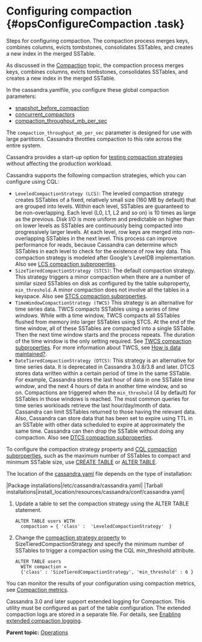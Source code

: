 # Configuring compaction {#opsConfigureCompaction .task}

Steps for configuring compaction. The compaction process merges keys, combines columns, evicts tombstones, consolidates SSTables, and creates a new index in the merged SSTable.

As discussed in the [Compaction](../dml/dmlHowDataMaintain.md#dml-compaction) topic, the compaction process merges keys, combines columns, evicts tombstones, consolidates SSTables, and creates a new index in the merged SSTable.

In the cassandra.yamlfile, you configure these global compaction parameters:

-   [snapshot\_before\_compaction](../configuration/configCassandra_yaml.md#snapshot_before_compaction)
-   [concurrent\_compactors](../configuration/configCassandra_yaml.md#concurrent_compactors)
-   [compaction\_throughput\_mb\_per\_sec](../configuration/configCassandra_yaml.md#compaction_throughput_mb_per_sec)

The `compaction_throughput_mb_per_sec` parameter is designed for use with large partitions. Cassandra throttles compaction to this rate across the entire system.

Cassandra provides a start-up option for [testing compaction strategies](opsTestCompactCompress.md) without affecting the production workload.

Cassandra supports the following compaction strategies, which you can configure using CQL:

-   `LeveledCompactionStrategy (LCS)`: The leveled compaction strategy creates SSTables of a fixed, relatively small size \(160 MB by default\) that are grouped into levels. Within each level, SSTables are guaranteed to be non-overlapping. Each level \(L0, L1, L2 and so on\) is 10 times as large as the previous. Disk I/O is more uniform and predictable on higher than on lower levels as SSTables are continuously being compacted into progressively larger levels. At each level, row keys are merged into non-overlapping SSTables in the next level. This process can improve performance for reads, because Cassandra can determine which SSTables in each level to check for the existence of row key data. This compaction strategy is modeled after Google's LevelDB implementation. Also see [LCS compaction subproperties](/en/cql-oss/3.3/cql/cql_reference/cqlCreateTable.html#compactSubprop__compactionSubpropertiesLCS).
-   `SizeTieredCompactionStrategy (STCS)`: The default compaction strategy. This strategy triggers a minor compaction when there are a number of similar sized SSTables on disk as configured by the table subproperty, `min_threshold`. A minor compaction does not involve all the tables in a keyspace. Also see [STCS compaction subproperties](/en/cql-oss/3.3/cql/cql_reference/cqlCreateTable.html#compactSubprop__compactionSubpropertiesSTCS).
-   `TimeWindowCompactionStrategy (TWCS)` This strategy is an alternative for time series data. TWCS compacts SSTables using a series of *time windows*. While with a time window, TWCS compacts all SSTables flushed from memory into larger SSTables using STCS. At the end of the time window, all of these SSTables are compacted into a single SSTable. Then the next time window starts and the process repeats. The duration of the time window is the only setting required. See [TWCS compaction subproperties](/en/cql-oss/3.3/cql/cql_reference/cqlCreateTable.html#compactSubprop__compactionSubpropertiesTWCS). For more information about TWCS, see [How is data maintained?](../dml/dmlHowDataMaintain.md). 
-   `DateTieredCompactionStrategy (DTCS)`: This strategy is an alternative for time series data. It is deprecated in Cassandra 3.0.8/3.8 and later. DTCS stores data written within a certain period of time in the same SSTable. For example, Cassandra stores the last hour of data in one SSTable *time window*, and the next 4 hours of data in another time window, and so on. Compactions are triggered when the `min_threshold` \(4 by default\) for SSTables in those windows is reached. The most common queries for time series workloads retrieve the last hour/day/month of data. Cassandra can limit SSTables returned to those having the relevant data. Also, Cassandra can store data that has been set to expire using TTL in an SSTable with other data scheduled to expire at approximately the same time. Cassandra can then drop the SSTable without doing any compaction. Also see [DTCS compaction subproperties](/en/cql-oss/3.3/cql/cql_reference/cqlCreateTable.html#compactSubprop__compactionSubproperties).

To configure the compaction strategy property and [CQL compaction subproperties](/en/cql-oss/3.3/cql/cql_reference/cqlCreateTable.html#refClstrOrdr__cql-compact-storage), such as the maximum number of SSTables to compact and minimum SSTable size, use [CREATE TABLE](/en/cql-oss/3.3/cql/cql_reference/cqlCreateTable.html) or [ALTER TABLE](/en/cql-oss/3.3/cql/cql_reference/cqlAlterTable.html).

The location of the [cassandra.yaml](/en/archived/cassandra/3.x/cassandra/configuration/configCassandra_yaml.html) file depends on the type of installation:

|Package installations|/etc/cassandra/cassandra.yaml|
|Tarball installations|install\_location/resources/cassandra/conf/cassandra.yaml|

1.  Update a table to set the compaction strategy using the ALTER TABLE statement.

    ```
    ALTER TABLE users WITH
      compaction = { 'class' :  'LeveledCompactionStrategy'  }
    ```

2.  Change the [compaction strategy property](/en/cql-oss/3.3/cql/cql_reference/cqlCreateTable.html#tabProp__moreCompaction) to SizeTieredCompactionStrategy and specify the minimum number of SSTables to trigger a compaction using the CQL min\_threshold attribute.

    ```
    ALTER TABLE users
      WITH compaction =
      {'class' : 'SizeTieredCompactionStrategy', 'min_threshold' : 6 }
    ```


You can monitor the results of your configuration using compaction metrics, see [Compaction metrics](opsCompactionMetrics.md).

Cassandra 3.0 and later support extended logging for Compaction. This utility must be configured as part of the table configuration. The extended compaction logs are stored in a separate file. For details, see [Enabling extended compaction logging](/en/cql-oss/3.3/cql/cql_reference/cqlCreateTable.html#compactSubprop__enabling-extended-compaction-logging).

**Parent topic:** [Operations](../../cassandra/operations/operationsTOC.md)

